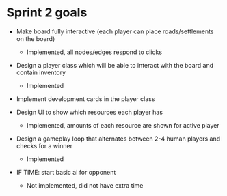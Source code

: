 # Sprint 2 goals
* Make board fully interactive (each player can place roads/settlements on the board)
    * Implemented, all nodes/edges respond to clicks
* Design a player class which will be able to interact with the board and contain inventory
    * Implemented
* Implement development cards in the player class

* Design UI to show which resources each player has
    * Implemented, amounts of each resource are shown for active player
* Design a gameplay loop that alternates between 2-4 human players and checks for a winner
    * Implemented
* IF TIME: start basic ai for opponent
    * Not implemented, did not have extra time
